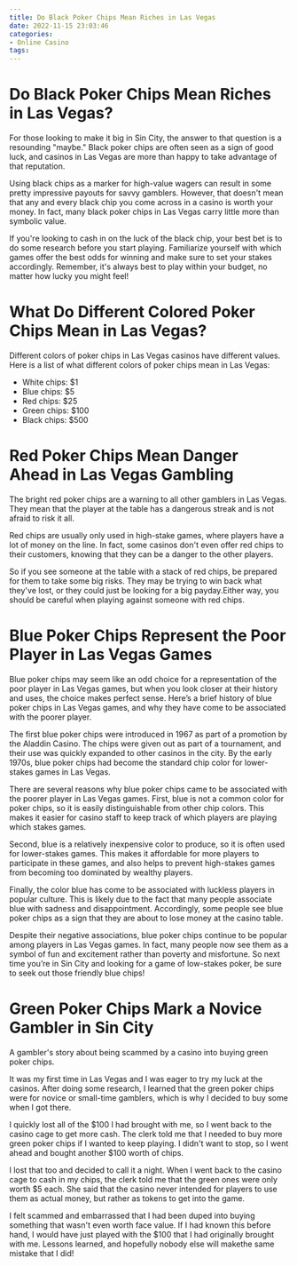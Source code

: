 ```yaml
---
title: Do Black Poker Chips Mean Riches in Las Vegas
date: 2022-11-15 23:03:46
categories:
- Online Casino
tags:
---
```



#  Do Black Poker Chips Mean Riches in Las Vegas?

For those looking to make it big in Sin City, the answer to that question is a resounding "maybe." Black poker chips are often seen as a sign of good luck, and casinos in Las Vegas are more than happy to take advantage of that reputation.

Using black chips as a marker for high-value wagers can result in some pretty impressive payouts for savvy gamblers. However, that doesn't mean that any and every black chip you come across in a casino is worth your money. In fact, many black poker chips in Las Vegas carry little more than symbolic value.

If you're looking to cash in on the luck of the black chip, your best bet is to do some research before you start playing. Familiarize yourself with which games offer the best odds for winning and make sure to set your stakes accordingly. Remember, it's always best to play within your budget, no matter how lucky you might feel!

#  What Do Different Colored Poker Chips Mean in Las Vegas?

Different colors of poker chips in Las Vegas casinos have different values. Here is a list of what different colors of poker chips mean in Las Vegas:

- White chips: $1
- Blue chips: $5
- Red chips: $25
- Green chips: $100
- Black chips: $500

#  Red Poker Chips Mean Danger Ahead in Las Vegas Gambling

The bright red poker chips are a warning to all other gamblers in Las Vegas. They mean that the player at the table has a dangerous streak and is not afraid to risk it all.

Red chips are usually only used in high-stake games, where players have a lot of money on the line. In fact, some casinos don't even offer red chips to their customers, knowing that they can be a danger to the other players.

So if you see someone at the table with a stack of red chips, be prepared for them to take some big risks. They may be trying to win back what they've lost, or they could just be looking for a big payday.Either way, you should be careful when playing against someone with red chips.

#  Blue Poker Chips Represent the Poor Player in Las Vegas Games

Blue poker chips may seem like an odd choice for a representation of the poor player in Las Vegas games, but when you look closer at their history and uses, the choice makes perfect sense. Here’s a brief history of blue poker chips in Las Vegas games, and why they have come to be associated with the poorer player.

The first blue poker chips were introduced in 1967 as part of a promotion by the Aladdin Casino. The chips were given out as part of a tournament, and their use was quickly expanded to other casinos in the city. By the early 1970s, blue poker chips had become the standard chip color for lower-stakes games in Las Vegas.

There are several reasons why blue poker chips came to be associated with the poorer player in Las Vegas games. First, blue is not a common color for poker chips, so it is easily distinguishable from other chip colors. This makes it easier for casino staff to keep track of which players are playing which stakes games.

Second, blue is a relatively inexpensive color to produce, so it is often used for lower-stakes games. This makes it affordable for more players to participate in these games, and also helps to prevent high-stakes games from becoming too dominated by wealthy players.

Finally, the color blue has come to be associated with luckless players in popular culture. This is likely due to the fact that many people associate blue with sadness and disappointment. Accordingly, some people see blue poker chips as a sign that they are about to lose money at the casino table.

Despite their negative associations, blue poker chips continue to be popular among players in Las Vegas games. In fact, many people now see them as a symbol of fun and excitement rather than poverty and misfortune. So next time you’re in Sin City and looking for a game of low-stakes poker, be sure to seek out those friendly blue chips!

#  Green Poker Chips Mark a Novice Gambler in Sin City

A gambler's story about being scammed by a casino into buying green poker chips.

It was my first time in Las Vegas and I was eager to try my luck at the casinos. After doing some research, I learned that the green poker chips were for novice or small-time gamblers, which is why I decided to buy some when I got there.

I quickly lost all of the $100 I had brought with me, so I went back to the casino cage to get more cash. The clerk told me that I needed to buy more green poker chips if I wanted to keep playing. I didn't want to stop, so I went ahead and bought another $100 worth of chips.

I lost that too and decided to call it a night. When I went back to the casino cage to cash in my chips, the clerk told me that the green ones were only worth $5 each. She said that the casino never intended for players to use them as actual money, but rather as tokens to get into the game.

I felt scammed and embarrassed that I had been duped into buying something that wasn't even worth face value. If I had known this before hand, I would have just played with the $100 that I had originally brought with me. Lessons learned, and hopefully nobody else will makethe same mistake that I did!